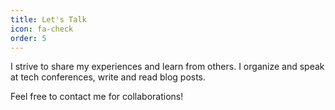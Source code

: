 ```yaml
---
title: Let's Talk
icon: fa-check
order: 5
---
```


I strive to share my experiences and learn from others. 
I organize and speak at tech conferences, write and read blog posts.

Feel free to contact me for collaborations! 